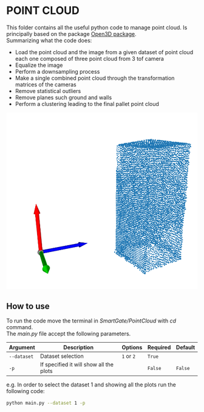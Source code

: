 # POINT CLOUD
This folder contains all the useful python code to manage point cloud. 
Is principally based on the package [Open3D package](http://www.open3d.org/docs/release/index.html).\
Summarizing what the code does:
- Load the point cloud and the image from a given dataset of point cloud each one composed of three point cloud from
3 tof camera
- Equalize the image
- Perform a downsampling process
- Make a single combined point cloud through the transformation matrices of the cameras
- Remove statistical outliers
- Remove planes such ground and walls
- Perform a clustering leading to the final pallet point cloud 

![](output/final_plc.png)
## How to use

To run the code move the terminal in _SmartGate/PointCloud_ with _cd_ command. \
The _main.py_ file accept the following parameters.

| Argument    | Description                             | Options    | Required | Default |
|-------------|-----------------------------------------|------------|----------|---------|
| `--dataset` | Dataset selection                       | `1` or `2` | `True`   |         |
| `-p`        | If specified it will show all the plots |            | `False`  | `False` |

e.g. In order to select the dataset 1 and showing all the plots run the following code:
```bash
python main.py --dataset 1 -p
```
